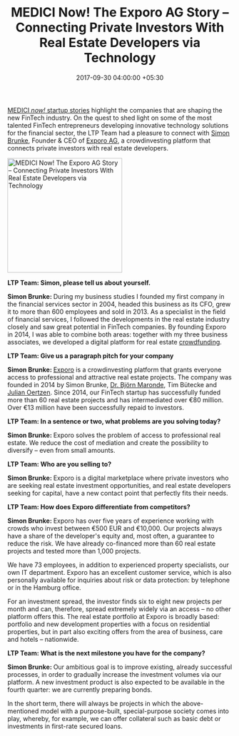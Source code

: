 ﻿---
title: MEDICI Now! The Exporo AG Story – Connecting Private Investors With Real Estate
  Developers via Technology
date: 2017-09-30 04:00:00 +05:30
tags:
- Asia
- Europe
- Exporo
- Exporo AG
- insights
- MEDICI now
- US
Image: "/uploads/interview.jpg"
Person: Enrico Giuseppe Muni
category:
- InvestTech
- Insights
Markets:
- Asia
- Europe
- Exporo
- Exporo AG
- insights
- MEDICI now
- US
type: post
status: publish
layout: post
---

<p><a href="https://letstalkpayments.com/?s=medici+now">MEDICI <i>now!</i> startup stories</a> highlight the companies that are shaping the new FinTech industry. On the quest to shed light on some of the most talented FinTech entrepreneurs developing innovative technology solutions for the financial sector, the LTP Team had a pleasure to connect with <a href="https://www.linkedin.com/in/simon-brunke-7b0a0b108/">Simon Brunke</a>, Founder &amp; CEO of <a href="https://exporo.de/">Exporo AG</a>, a crowdinvesting platform that connects private investors with real estate developers.</p>
<p><img class="aligncenter wp-image-27989" src="https://s3-us-west-2.amazonaws.com/go-medici/uploads/2017/09/ex-1.png" alt="MEDICI Now! The Exporo AG Story – Connecting Private Investors With Real Estate Developers via Technology" width="257" height="257" /></p>
<p><b>LTP Team: Simon, please tell us about yourself.</b></p>
<p><b>Simon Brunke: </b>During my business studies I founded my first company in the financial services sector in 2004, headed this business as its CFO, grew it to more than 600 employees and sold in 2013. As a specialist in the field of financial services, I followed the developments in the real estate industry closely and saw great potential in FinTech companies. By founding Exporo in 2014, I was able to combine both areas: together with my three business associates, we developed a digital platform for real estate <a href="https://letstalkpayments.com/crowdfunding-for-a-good-cause/">crowdfunding</a>.</p>
<p><b>LTP Team: Give us a paragraph pitch for your company</b></p>
<p><b>Simon Brunke: </b><a href="https://exporo.de/">Exporo</a> is a crowdinvesting platform that grants everyone access to professional and attractive real estate projects. The company was founded in 2014 by Simon Brunke, <a href="https://www.linkedin.com/in/bjoern-maronde-a2496513/">Dr. Björn Maronde</a>, Tim Bütecke and <a href="https://www.linkedin.com/in/julian-oertzen-25a041a0/">Julian Oertzen</a>. Since 2014, our FinTech startup has successfully funded more than 60 real estate projects and has intermediated over €80 million. Over €13 million have been successfully repaid to investors.</p>
<p><b>LTP Team: In a sentence or two, what problems are you solving today?</b></p>
<p><b>Simon Brunke: </b>Exporo solves the problem of access to professional real estate. We reduce the cost of mediation and create the possibility to diversify – even from small amounts.</p>
<p><b>LTP Team: Who are you selling to?</b></p>
<p><b>Simon Brunke: </b>Exporo is a digital marketplace where private investors who are seeking real estate investment opportunities, and real estate developers seeking for capital, have a new contact point that perfectly fits their needs.</p>
<p><b>LTP Team: How does Exporo differentiate from competitors?</b></p>
<p><b>Simon Brunke: </b>Exporo has over five years of experience working with crowds who invest between €500 EUR and €10,000. Our projects always have a share of the developer's equity and, most often, a guarantee to reduce the risk. We have already co-financed more than 60 real estate projects and tested more than 1,000 projects. </p>
<p>We have 73 employees, in addition to experienced property specialists, our own IT department. Exporo has an excellent customer service, which is also personally available for inquiries about risk or data protection: by telephone or in the Hamburg office. </p>
<p>For an investment spread, the investor finds six to eight new projects per month and can, therefore, spread extremely widely via an access – no other platform offers this. The real estate portfolio at Exporo is broadly based: portfolio and new development properties with a focus on residential properties, but in part also exciting offers from the area of business, care and hotels – nationwide.</p>
<p><b>LTP Team: What is the next milestone you have for the company? </b></p>
<p><b>Simon Brunke: </b>Our ambitious goal is to improve existing, already successful processes, in order to gradually increase the investment volumes via our platform. A new investment product is also expected to be available in the fourth quarter: we are currently preparing bonds.</p>
<p>In the short term, there will always be projects in which the above-mentioned model with a purpose-built, special-purpose society comes into play, whereby, for example, we can offer collateral such as basic debt or investments in first-rate secured loans.</p>
